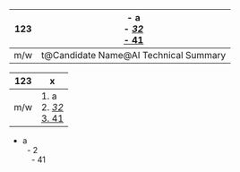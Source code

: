 | **123** | - a<br>- <u>_32_<u><br>- 41<br> |
| --- | --- |
| m/w | t@Candidate Name@AI Technical Summary |



| **123** | x |
| --- | --- |
| m/w | 1. a<br>2. <u>_32_<u><br>3. 41<br> |

- a<br>&nbsp;&nbsp;- 2<br>&nbsp;&nbsp;&nbsp;&nbsp;- 41<br>
